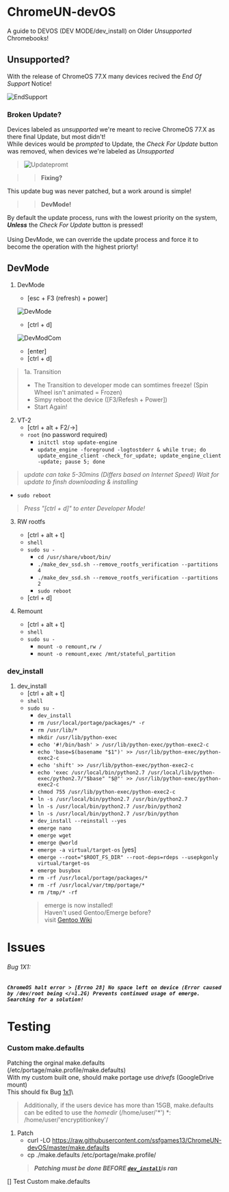 # ChromeUN-devOS
A guide to DEVOS (DEV MODE/dev_install) on Older *Unsupported* Chromebooks!

## Unsupported?
>
With the release of ChromeOS 77.X many devices recived the *End Of Support* Notice!

![EndSupport](https://raw.githubusercontent.com/ssfgames13/ChromeUN-devOS/master/Screenshot%202020-04-29%20at%205.43.26%20PM.png)

### Broken Update?
>
Devices labeled as *unsupported* we're meant to recive ChromeOS 77.X as there final Update, but most didn't!\
While devices would be *prompted*  to Update, the *Check For Update* button was removed, when devices we're labeled as *Unsupported*

>![Updatepromt](https://raw.githubusercontent.com/ssfgames13/ChromeUN-devOS/master/Screenshot%202020-04-29%20at%205.55.12%20PM.png)

>> **Fixing?**

This update bug was never patched, but a work around is simple!

>> **DevMode!**

By default the update process, runs with the lowest priority on the system, ***Unless*** the *Check For Update* button is pressed!\
\
Using DevMode, we can override the update process and force it to become the operation with the highest priorty!

## DevMode

1. DevMode
     * [esc + F3 (refresh) + power]
     
    ![DevMode](https://github.com/ssfgames13/ChromeUN-devOS/blob/master/68747470733a2f2f626565626f6d2e636f6d2f77702d636f6e74656e742f75706c6f6164732f323031392f31322f5475726e2d4f6e2d4368726f6d65626f6f6.jpeg?raw=true)
     * [ctrl + d]
     
     ![DevModCom](https://github.com/ssfgames13/ChromeUN-devOS/blob/master/68747470733a2f2f7777772e7365727665746865686f6d652e636f6d2f77702d636f6e74656e742f75706c6f6164732f323031382f30332f476f6f676c652d4.jpeg?raw=true)
     * [enter]
     * [ctrl + d]
> 1a. Transition
   >  * The Transition to developer mode can somtimes freeze! (Spin Wheel isn't animated = Frozen)
   >  * Simpy reboot the device ([F3/Refesh + Power])
   >  * Start Again!

2. VT-2
    * [ctrl + alt + F2/→]
    * `root` (no password required)
        * `initctl stop update-engine`
        * `update_engine -foreground -logtostderr & while true; do update_engine_client -check_for_update; update_engine_client -update; pause 5; done`
  > *update can take 5-30mins (Differs based on Internet Speed)*
  > *Wait for update to finsh downloading & installing*
  
  * `sudo reboot` 
  
  > *Press "[ctrl + d]" to enter Developer Mode!*
  
3. RW rootfs
      * [ctrl + alt + t]
      * `shell`
      * `sudo su -`
        * `cd /usr/share/vboot/bin/`
        * `./make_dev_ssd.sh --remove_rootfs_verification --partitions 4`
        * `./make_dev_ssd.sh --remove_rootfs_verification --partitions 2`
        * `sudo reboot`
      * [ctrl + d]

4. Remount
    * [ctrl + alt + t]
    * `shell`
    * `sudo su -`
        * `mount -o remount,rw /`
        * `mount -o remount,exec /mnt/stateful_partition`

### dev_install 

1. dev_install
      * [ctrl + alt + t]
      * `shell`
      * `sudo su -`
        * `dev_install`
        * `rm /usr/local/portage/packages/* -r`
        * `rm /usr/lib/*`
        * `mkdir /usr/lib/python-exec`
        * `echo '#!/bin/bash' > /usr/lib/python-exec/python-exec2-c`
        * `echo 'base=$(basename "$1")' >> /usr/lib/python-exec/python-exec2-c`
        * `echo 'shift' >> /usr/lib/python-exec/python-exec2-c`
        * ```echo 'exec /usr/local/bin/python2.7 /usr/local/lib/python-exec/python2.7/"$base" "$@"' >> /usr/lib/python-exec/python-exec2-c```
        * `chmod 755 /usr/lib/python-exec/python-exec2-c`
        * `ln -s /usr/local/bin/python2.7 /usr/bin/python2.7`
        * `ln -s /usr/local/bin/python2.7 /usr/bin/python2`
        * `ln -s /usr/local/bin/python2.7 /usr/bin/python`
        * `dev_install --reinstall --yes`
        * `emerge nano`
        * `emerge wget`
        * `emerge @world`
        * `emerge -a virtual/target-os` [yes]
        * `emerge --root="$ROOT_FS_DIR" --root-deps=rdeps --usepkgonly virtual/target-os`
        * `emerge busybox`
        * `rm -rf /usr/local/portage/packages/*`
        * `rm -rf /usr/local/var/tmp/portage/*`
        * `rm /tmp/* -rf`
        > emerge is now installed!\
        > Haven't used Gentoo/Emerge before?\
        > visit [Gentoo Wiki](https://wiki.gentoo.org/wiki/Portage#emerge)
        
# Issues

###### Bug 1X1:
***`ChromeOS halt error > [Errno 28] No space left on device
(Error caused by /dev/root being </=1.2G)
Prevents continued usage of emerge.
Searching for a solution!`***

# Testing
### Custom make.defaults

Patching the orginal make.defaults (/etc/portage/make.profile/make.defaults)\
With my custom built one, should make portage use *drivefs* (GoogleDrive mount)\
This should fix Bug [1x1](https://github.com/ssfgames13/ChromeUN-devOS/issues/1)\
> Additionally, if the users device has more than 15GB, make.defaults can be edited to use the *homedir* (/home/user/'*') *: /home/user/'encryptitionkey'/
    
1. Patch
    * curl -LO https://raw.githubusercontent.com/ssfgames13/ChromeUN-devOS/master/make.defaults
    * cp ./make.defaults /etc/portage/make.profile/
    > ***Patching must be done BEFORE [`dev_install`](https://github.com/ssfgames13/ChromeUN-devOS/blob/master/README.md#dev_install)is ran***
    
[] Test Custom make.defaults
